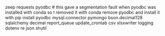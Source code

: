 zeep
requests
pyodbc  # this gave a segmentation fault when pyodbc was installed with conda so I removed it with conda remove pyodbc and install it with pip install pyodbc
mysql.connector
pymongo
bson.decimal128
sqlalchemy
decimal
report_queue
update_crontab
csv
xlsxwriter
logging
dotenv
re
json
shutil

